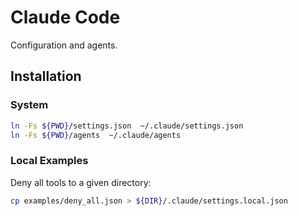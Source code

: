 # Claude Code

Configuration and agents.

## Installation

### System

```bash
ln -Fs ${PWD}/settings.json  ~/.claude/settings.json
ln -Fs ${PWD}/agents  ~/.claude/agents
```

### Local Examples

Deny all tools to a given directory:

```bash
cp examples/deny_all.json > ${DIR}/.claude/settings.local.json
```
